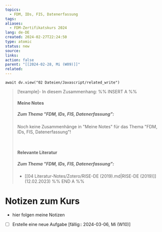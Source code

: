 ```yaml
---
topics:
  - FDM, IDs, FIS, Datenerfassung
tags: 
aliases:
  - FDM-Zertifikatskurs 2024
lang: de-DE
created: 2024-02-27T22:24:50
type: atomic
status: new
source: 
links: 
action: false
parent: "[[2024-02-28, Mi (W09)]]"
related:
---
```


```dataviewjs
await dv.view("02 Dateien/Javascript/related_write")
```
> [!example]- In diesem Zusammenhang:
> %% INSERT A %%
> #### Meine Notes
> ##### Zum Thema "FDM, IDs, FIS, Datenerfassung":
> Noch keine Zusammenhänge in "Meine Notes" für das Thema "FDM, IDs, FIS, Datenerfassung"!
> 
> 
> &nbsp;
> #### Relevante Literatur
> ##### Zum Thema "FDM, IDs, FIS, Datenerfassung":
> - [[04 Literatur-Notes/Zotero/RISE-DE (2019).md|RISE-DE (2019)]] (12.02.2023)
> %% END A %%


# Notizen zum Kurs

-  hier folgen meine Notizen

- [ ] Erstelle eine neue Aufgabe [fällig:: 2024-03-06, Mi (W10)]


